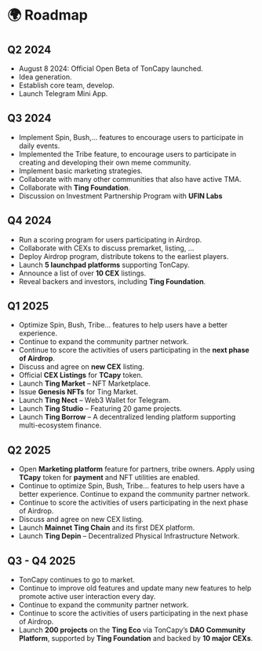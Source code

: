 # 🌍 Roadmap

## **Q2 2024**&#x20;

* &#x20;August 8 2024: Official Open Beta of TonCapy launched.&#x20;
* &#x20;Idea generation.&#x20;
* &#x20;Establish core team, develop.&#x20;
* &#x20;Launch Telegram Mini App.

## **Q3 2024**

* Implement Spin, Bush,... features to encourage users to participate in daily events.
* Implemented the Tribe feature, to encourage users to participate in creating and developing their own meme community.
* Implement basic marketing strategies.
* Collaborate with many other communities that also have active TMA.
* Collaborate with **Ting Foundation**.
* Discussion on Investment Partnership Program with **UFIN Labs**

## **Q4 2024**&#x20;

* Run a scoring program for users participating in Airdrop.
* Collaborate with CEXs to discuss premarket, listing, ...
* Deploy Airdrop program, distribute tokens to the earliest players.
* Launch **5 launchpad platforms** supporting TonCapy.
* Announce a list of over **10 CEX** listings.
* Reveal backers and investors, including **Ting Foundation**.

## **Q1 2025**&#x20;

* Optimize Spin, Bush, Tribe... features to help users have a better experience.&#x20;
* Continue to expand the community partner network.&#x20;
* Continue to score the activities of users participating in the **next phase of Airdrop**.&#x20;
* Discuss and agree on **new CEX** listing.
* Official **CEX Listings** for **TCapy** token.
* Launch **Ting Market** – NFT Marketplace.
* Issue **Genesis NFTs** for Ting Market.
* Launch **Ting Nect** – Web3 Wallet for Telegram.
* Launch **Ting Studio** – Featuring 20 game projects.
* Launch **Ting Borrow** – A decentralized lending platform supporting multi-ecosystem finance.

## **Q2 2025**&#x20;

* Open **Marketing platform** feature for partners, tribe owners. Apply using **TCapy** token for **payment** and NFT utilities are enabled.&#x20;
* Continue to optimize Spin, Bush, Tribe... features to help users have a better experience. Continue to expand the community partner network.&#x20;
* Continue to score the activities of users participating in the next phase of Airdrop.&#x20;
* Discuss and agree on new CEX listing.
* Launch **Mainnet Ting Chain** and its first DEX platform.
* Launch **Ting Depin** – Decentralized Physical Infrastructure Network.

## **Q3 - Q4 2025**&#x20;

* TonCapy continues to go to market.&#x20;
* Continue to improve old features and update many new features to help promote active user interaction every day.&#x20;
* Continue to expand the community partner network.&#x20;
* Continue to score the activities of users participating in the next phase of Airdrop.
* Launch **200 projects** on the **Ting Eco** via TonCapy’s **DAO Community Platform**, supported by **Ting Foundation** and backed by **10 major CEXs**.
